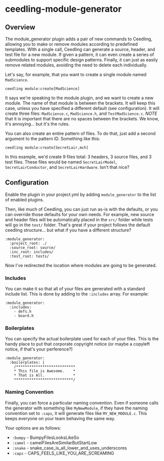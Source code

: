ceedling-module-generator
=========================

## Overview

The module_generator plugin adds a pair of new commands to Ceedling, allowing
you to make or remove modules according to predefined templates. WIth a single call,
Ceedling can generate a source, header, and test file for a new module. If given a 
pattern, it can even create a series of submodules to support specific design patterns.
Finally, it can just as easily remove related modules, avoiding the need to delete
each individually.

Let's say, for example, that you want to create a single module named `MadScience`.

```
ceedling module:create[MadScience]
```

It says we're speaking to the module plugin, and we want to create a new module. The 
name of that module is between the brackets. It will keep this case, unless you have
specified a different default (see configuration). It will create three files:
`MadScience.c`, `MadScience.h`, and `TestMadScience.c`. *NOTE* that it is important that
there are no spaces between the brackets. We know, it's annoying... but it's the rules.

You can also create an entire pattern of files. To do that, just add a second argument 
to the pattern ID. Something like this:

```
ceedling module:create[SecretLair,mch]
```

In this example, we'd create 9 files total: 3 headers, 3 source files, and 3 test files. These
files would be named `SecretLairModel`, `SecretLairConductor`, and `SecretLairHardware`. Isn't
that nice?

## Configuration

Enable the plugin in your project.yml by adding `module_generator`
to the list of enabled plugins.

Then, like much of Ceedling, you can just run as-is with the defaults, or you can override those
defaults for your own needs. For example, new source and header files will be automatically
placed in the `src/` folder while tests will go in the `test/` folder. That's great if your project
follows the default ceedling structure... but what if you have a different structure?

```
:module_generator:
  :project_root: ./
  :source_root: source/
  :inc_root: includes/
  :test_root: tests/
```

Now I've redirected the location where modules are going to be generated. 

### Includes

You can make it so that all of your files are generated with a standard include list. This is done 
by adding to the `:includes` array. For example:

```
:module_generator:
  :includes:
    - defs.h
    - board.h
```

### Boilerplates

You can specify the actual boilerplate used for each of your files. This is the handy place to 
put that corporate copyright notice (or maybe a copyleft notice, if that's your perference?)

```
:module_generator:
  :boilerplates: |
    /***************************
    * This file is Awesome.    *
    * That is All.             *
    ***************************/
```

### Naming Convention

Finally, you can force a particular naming convention. Even if someone calls the generator
with something like `MyNewModule`, if they have the naming convention set to `:caps`, it will
generate files like `MY_NEW_MODULE.c`. This keeps everyone on your team behaving the same way.

Your options are as follows:

  - `:bumpy` - BumpyFilesLooksLikeSo
  - `:camel` - camelFilesAreSimilarButStartLow
  - `:snake` - snake_case_is_all_lower_and_uses_underscores
  - `:caps`  - CAPS_FEELS_LIKE_YOU_ARE_SCREAMING
  
